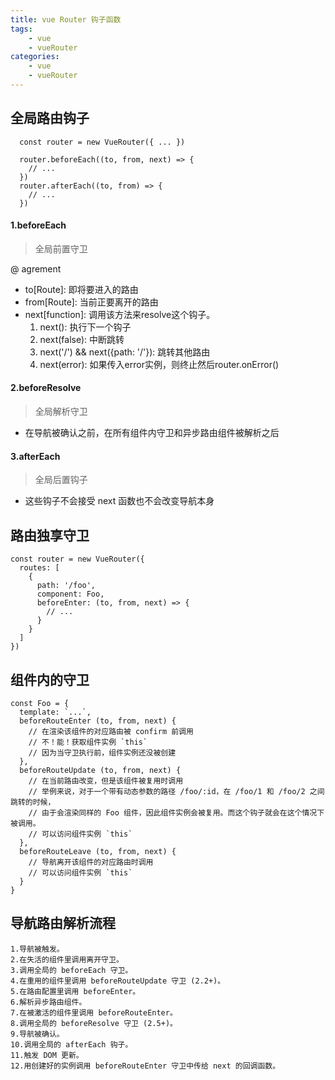 ```yaml
---
title: vue Router 钩子函数
tags: 
    - vue
    - vueRouter
categories: 
    - vue
    - vueRouter
---
```


##  全局路由钩子

  ```
    const router = new VueRouter({ ... })

    router.beforeEach((to, from, next) => {
      // ...
    })
    router.afterEach((to, from) => {
      // ...
    })
  ```
  
#### 1.beforeEach
> 全局前置守卫

@ agrement
- to[Route]: 即将要进入的路由
- from[Route]: 当前正要离开的路由
- next[function]: 调用该方法来resolve这个钩子。
    1. next(): 执行下一个钩子
    2. next(false): 中断跳转
    3. next('/') && next({path: '/'}): 跳转其他路由
    4. next(error): 如果传入error实例，则终止然后router.onError()

#### 2.beforeResolve
> 全局解析守卫
- 在导航被确认之前，在所有组件内守卫和异步路由组件被解析之后

#### 3.afterEach
> 全局后置钩子
- 这些钩子不会接受 next 函数也不会改变导航本身

##  路由独享守卫
```
const router = new VueRouter({
  routes: [
    {
      path: '/foo',
      component: Foo,
      beforeEnter: (to, from, next) => {
        // ...
      }
    }
  ]
})
```
##  组件内的守卫
```
const Foo = {
  template: `...`,
  beforeRouteEnter (to, from, next) {
    // 在渲染该组件的对应路由被 confirm 前调用
    // 不！能！获取组件实例 `this`
    // 因为当守卫执行前，组件实例还没被创建
  },
  beforeRouteUpdate (to, from, next) {
    // 在当前路由改变，但是该组件被复用时调用
    // 举例来说，对于一个带有动态参数的路径 /foo/:id，在 /foo/1 和 /foo/2 之间跳转的时候，
    // 由于会渲染同样的 Foo 组件，因此组件实例会被复用。而这个钩子就会在这个情况下被调用。
    // 可以访问组件实例 `this`
  },
  beforeRouteLeave (to, from, next) {
    // 导航离开该组件的对应路由时调用
    // 可以访问组件实例 `this`
  }
}
```

##  导航路由解析流程
```
1.导航被触发。
2.在失活的组件里调用离开守卫。
3.调用全局的 beforeEach 守卫。
4.在重用的组件里调用 beforeRouteUpdate 守卫 (2.2+)。
5.在路由配置里调用 beforeEnter。
6.解析异步路由组件。
7.在被激活的组件里调用 beforeRouteEnter。
8.调用全局的 beforeResolve 守卫 (2.5+)。
9.导航被确认。
10.调用全局的 afterEach 钩子。
11.触发 DOM 更新。
12.用创建好的实例调用 beforeRouteEnter 守卫中传给 next 的回调函数。
```